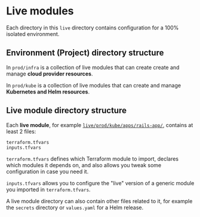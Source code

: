 # Live modules

Each directory in this `live` directory contains configuration for a 100% isolated environment.

## Environment (Project) directory structure

In `prod/infra` is a collection of live modules that can create create and manage **cloud provider resources**.

In `prod/kube` is a collection of live modules that can create and manage **Kubernetes and Helm resources**.

## Live module directory structure

Each **live module**, for example [`live/prod/kube/apps/rails-app/`](/), contains at least 2 files:

```
terraform.tfvars
inputs.tfvars
```

`terraform.tfvars` defines which Terraform module to import, declares which modules it depends on, and also allows you tweak some configuration in case you need it.

`inputs.tfvars` allows you to configure the "live" version of a generic module you imported in `terraform.tfvars`.

A live module directory can also contain other files related to it, for example the `secrets` directory or `values.yaml` for a Helm release.
